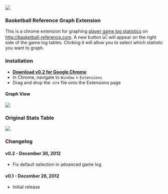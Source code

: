 ![](https://raw.github.com/Caged/bbref-graphs/master/icon48.png)

### Basketball Reference Graph Extension

This is a chrome extension for graphing [player game log statistics](http://www.basketball-reference.com/players/l/lillada01/gamelog/2013/) on http://basketball-reference.com.  A new button ![](http://f.cl.ly/items/0t3f3x1U1L3B023k2s1Q/button.png) will appear on the right side of the game log tables.  Clicking it will allow you to select which statistic you want to graph.

### Installation

* [**Download v0.2 for Google Chrome**](https://github.com/Caged/bbref-graphs/raw/master/bball-ref.crx)
* In Chrome, navigate to `Window` > `Extensions`
* Drag and drop the .crx file onto the Extensions page


#### Graph View
![](http://f.cl.ly/items/3q1i3w1j38132m2p011E/bbref-graph.png)

### Original Stats Table
![](http://f.cl.ly/items/3n0O0Y042C112q0w120S/Screen%20Shot%202012-12-26%20at%201.27.17%20PM.png)

### Changelog

#### v0.2 - December 30, 2012
* Fix default selection in advanced game log

#### v0.1 - December 26, 2012
* Initial release